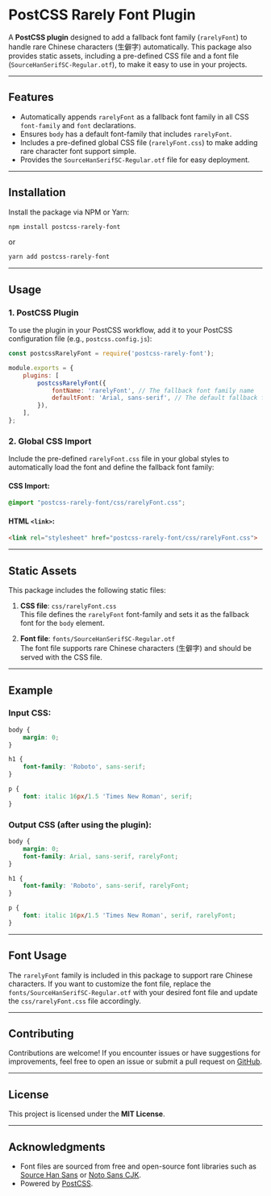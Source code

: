 # PostCSS Rarely Font Plugin

A **PostCSS plugin** designed to add a fallback font family (`rarelyFont`) to handle rare Chinese characters (生僻字) automatically. This package also provides static assets, including a pre-defined CSS file and a font file (`SourceHanSerifSC-Regular.otf`), to make it easy to use in your projects.

---

## Features

- Automatically appends `rarelyFont` as a fallback font family in all CSS `font-family` and `font` declarations.
- Ensures `body` has a default font-family that includes `rarelyFont`.
- Includes a pre-defined global CSS file (`rarelyFont.css`) to make adding rare character font support simple.
- Provides the `SourceHanSerifSC-Regular.otf` file for easy deployment.

---

## Installation

Install the package via NPM or Yarn:

```bash
npm install postcss-rarely-font
```

or

```bash
yarn add postcss-rarely-font
```

---

## Usage

### 1. PostCSS Plugin

To use the plugin in your PostCSS workflow, add it to your PostCSS configuration file (e.g., `postcss.config.js`):

```javascript
const postcssRarelyFont = require('postcss-rarely-font');

module.exports = {
    plugins: [
        postcssRarelyFont({
            fontName: 'rarelyFont', // The fallback font family name
            defaultFont: 'Arial, sans-serif', // The default fallback font
        }),
    ],
};
```

### 2. Global CSS Import

Include the pre-defined `rarelyFont.css` file in your global styles to automatically load the font and define the fallback font family:

#### CSS Import:

```css
@import "postcss-rarely-font/css/rarelyFont.css";
```

#### HTML `<link>`:

```html
<link rel="stylesheet" href="postcss-rarely-font/css/rarelyFont.css">
```

---

## Static Assets

This package includes the following static files:

1. **CSS file**: `css/rarelyFont.css`  
   This file defines the `rarelyFont` font-family and sets it as the fallback font for the `body` element.

2. **Font file**: `fonts/SourceHanSerifSC-Regular.otf`  
   The font file supports rare Chinese characters (生僻字) and should be served with the CSS file.

---

## Example

### Input CSS:

```css
body {
    margin: 0;
}

h1 {
    font-family: 'Roboto', sans-serif;
}

p {
    font: italic 16px/1.5 'Times New Roman', serif;
}
```

### Output CSS (after using the plugin):

```css
body {
    margin: 0;
    font-family: Arial, sans-serif, rarelyFont;
}

h1 {
    font-family: 'Roboto', sans-serif, rarelyFont;
}

p {
    font: italic 16px/1.5 'Times New Roman', serif, rarelyFont;
}
```

---

## Font Usage

The `rarelyFont` family is included in this package to support rare Chinese characters. If you want to customize the font file, replace the `fonts/SourceHanSerifSC-Regular.otf` with your desired font file and update the `css/rarelyFont.css` file accordingly.

---

## Contributing

Contributions are welcome! If you encounter issues or have suggestions for improvements, feel free to open an issue or submit a pull request on [GitHub](https://github.com/your-repo/postcss-rarely-font).

---

## License

This project is licensed under the **MIT License**.

---

## Acknowledgments

- Font files are sourced from free and open-source font libraries such as [Source Han Sans](https://github.com/adobe-fonts/source-han-sans) or [Noto Sans CJK](https://fonts.google.com/noto/specimen/Noto+Sans+SC).
- Powered by [PostCSS](https://postcss.org/).